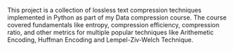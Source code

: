 This project is a collection of lossless text compression techniques implemented in Python as part of my Data compression course. The course covered fundamentals like entropy, compression efficiency, compression ratio, and other metrics for multiple popular techniques like Arithemetic Encoding, Huffman Encoding and Lempel-Ziv-Welch Technique. 
